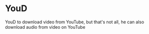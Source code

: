 # YouD
YouD to download video from YouTube, but that's not all, he can also download audio from video on YouTube
